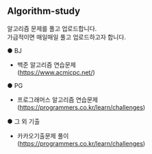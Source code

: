 ## Algorithm-study

알고리즘 문제를 풀고 업로드합니다.  
가급적이면 매일매일 풀고 업로드하고자 합니다.  

● BJ  
* 백준 알고리즘 연습문제  
(https://www.acmicpc.net/)

● PG
* 프로그래머스 알고리즘 연습문제  
  (https://programmers.co.kr/learn/challenges)

● 그 외 기출
- 카카오기출문제 풀이  
  (https://programmers.co.kr/learn/challenges)